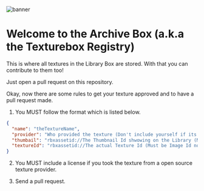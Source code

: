 ![banner](banner.png)

# Welcome to the Archive Box (a.k.a the Texturebox Registry)

This is where all textures in the Library Box are stored. With that you can contribute to them too!

Just open a pull request on this repository.

Okay, now there are some rules to get your texture approved and to have a pull request made.

1. You MUST follow the format which is listed below.

```json
{
  "name": "theTextureName",
  "provider": "Who provided the texture (Don't include yourself if its under a license)",
  "thumbail": "rbxassetid://The Thumbnail Id shwowing on the Library (Must be Image Id not Decal Id)",
  "textureId": "rbxassetid://The actual Texture Id (Must be Image Id not Decal Id)"
}
```

2. You MUST include a license if you took the texture from a open source texture provider.

3. Send a pull request.
